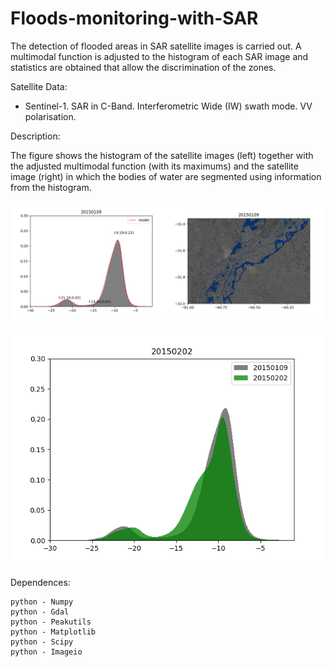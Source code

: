 # Floods-monitoring-with-SAR

The detection of flooded areas in SAR satellite images is carried out. A multimodal function is adjusted to the histogram of each SAR image and statistics are obtained that allow the discrimination of the zones.


Satellite Data:
 - Sentinel-1. SAR in C-Band.  Interferometric Wide (IW) swath mode. VV polarisation. 


Description:

The figure shows the histogram of the satellite images (left) together with the adjusted multimodal function (with its maximums) and the satellite image (right) in which the bodies of water are segmented using information from the histogram.

<p align="center">
  <img width=850 src="Histogram_and_water.gif"/>
 </p>

<p align="center">
  <img width=650 src="Histogram_evolution.gif"/>
 </p>



Dependences: 

    python - Numpy
    python - Gdal
    python - Peakutils
    python - Matplotlib
    python - Scipy
    python - Imageio
